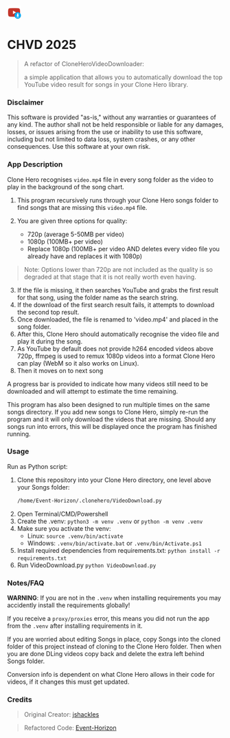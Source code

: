 <img src="https://github.com/Event-Horizon/CHVD2025/raw/master/assets/icon.png" width="32" height="32"></img> 

# CHVD 2025

> A refactor of CloneHeroVideoDownloader: 
> 
> a simple application that allows you to automatically download the top YouTube video result for songs in your Clone Hero library.

### Disclaimer

This software is provided "as-is," without any warranties or guarantees of any kind. The author shall not be held responsible or liable for any damages, losses, or issues arising from the use or inability to use this software, including but not limited to data loss, system crashes, or any other consequences. Use this software at your own risk.

### App Description
Clone Hero recognises `video.mp4` file in every song folder as the video to play in the background of the song chart. 

1. This program recursively runs through your Clone Hero songs folder to find songs that are missing this `video.mp4` file. 

2. You are given three options for quality:
    - 720p (average 5-50MB per video)
    - 1080p (100MB+ per video)
    - Replace 1080p (100MB+ per video AND deletes every video file you already have and replaces it with 1080p)
  
> Note: Options lower than 720p are not included as the quality is so degraded at that stage that it is not really worth even having.

3. If the file is missing, it then searches YouTube and grabs the first result for that song, using the folder name as the search string. 
4. If the download of the first search result fails, it attempts to download the second top result. 
5. Once downloaded, the file is renamed to 'video.mp4' and placed in the song folder. 
6. After this, Clone Hero should automatically recognise the video file and play it during the song.
7. As YouTube by default does not provide h264 encoded videos above 720p, ffmpeg is used to remux 1080p videos into a format Clone Hero can play (WebM so it also works on Linux).
8. Then it moves on to next song

A progress bar is provided to indicate how many videos still need to be downloaded and will attempt to estimate the time remaining.

This program has also been designed to run multiple times on the same songs directory. If you add new songs to Clone Hero, simply re-run the program and it will only download the videos that are missing. Should any songs run into errors, this will be displayed once the program has finished running.

### Usage

Run as Python script:
1. Clone this repository into your Clone Hero directory, one level above your Songs folder:
    ```bash
    /home/Event-Horizon/.clonehero/VideoDownload.py
    ```
2. Open Terminal/CMD/Powershell
3. Create the .venv: `python3 -m venv .venv` or `python -m venv .venv`
4. Make sure you activate the venv: 
    - Linux: `source .venv/bin/activate`
    - Windows: `.venv/bin/activate.bat` or `.venv/bin/Activate.ps1`
5. Install required dependencies from requirements.txt: ```python install -r requirements.txt```
6. Run VideoDownload.py ```python VideoDownload.py```

### Notes/FAQ

**WARNING**: If you are not in the `.venv` when installing requirements you may accidently install the requirements globally!

If you receive a `proxy/proxies` error, this means you did not run the app from the `.venv` after installing requirements in it.

If you are worried about editing Songs in place, copy Songs into the cloned folder of this project instead of cloning to the Clone Hero folder. Then when you are done DLing videos copy back and delete the extra left behind Songs folder.

Conversion info is dependent on what Clone Hero allows in their code for videos, if it changes this must get updated.

### Credits

> Original Creator: [jshackles](https://github.com/jshackles)

> Refactored Code: [Event-Horizon](https://github.com/Event-Horizon)